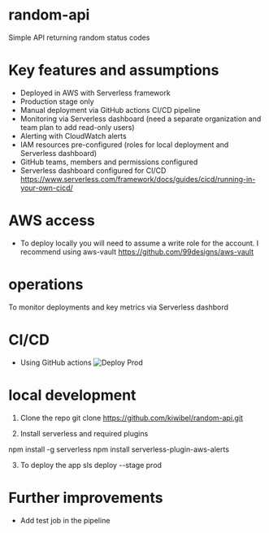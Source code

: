 # random-api
Simple API returning random status codes

# Key features and assumptions
- Deployed in AWS with Serverless framework
- Production stage only
- Manual deployment via GitHub actions CI/CD pipeline
- Monitoring via Serverless dashboard (need a separate organization and team plan to add read-only users)
- Alerting with CloudWatch alerts
- IAM resources pre-configured (roles for local deployment and Serverless dashboard)
- GitHub teams, members and permissions configured
- Serverless dashboard configured for CI/CD
https://www.serverless.com/framework/docs/guides/cicd/running-in-your-own-cicd/ 


# AWS access
- To deploy locally you will need to assume a write role for the account.
  I recommend using aws-vault https://github.com/99designs/aws-vault

# operations
To monitor deployments and key metrics via Serverless dashbord

# CI/CD
- Using GitHub actions
![Deploy Prod](https://github.com/kiwibel/random-api/workflows/Deploy%20Prod/badge.svg)


# local development

1. Clone the repo
git clone https://github.com/kiwibel/random-api.git

2. Install serverless and required plugins

npm install -g serverless
npm install serverless-plugin-aws-alerts

3. To deploy the app
sls deploy --stage prod


# Further improvements
- Add test job in the pipeline
